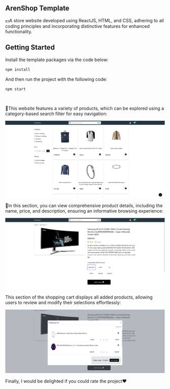 <h2>ArenShop Template</h2>
<p>💵A store website developed using ReactJS, HTML, and CSS, adhering to all coding principles and incorporating distinctive features for enhanced functionality.</p>

## Getting Started

Install the template packages via the code below:

```bash
npm install
```

And then run the project with the following code:

```bash
npm start
```

<br>

<p>💪This website features a variety of products, which can be explored using a category-based search filter for easy navigation:</p>
<img src="./public/pic.png">
<br>
<p>🌝In this section, you can view comprehensive product details, including the name, price, and description, ensuring an informative browsing experience:</p>
<img src="./public/pic2.png">
<br>
<p>This section of the shopping cart displays all added products, allowing users to review and modify their selections effortlessly:</p>
<img src="./public/pic3.png">
<br>
<p>Finally, I would be delighted if you could rate the project❤️</p>
